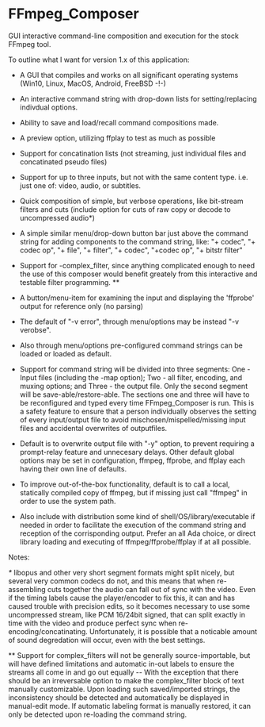 # FFmpeg_Composer
GUI interactive command-line composition and execution for the stock FFmpeg tool.

To outline what I want for version 1.x of this application:

  - A GUI that compiles and works on all significant operating systems (Win10, Linux, MacOS, Android, FreeBSD -!-) 
  
  - An interactive command string with drop-down lists for setting/replacing indivdual options.
  
  - Ability to save and load/recall command compositions made.
  
  - A preview option, utilizing ffplay to test as much as possible
  
  - Support for concatination lists (not streaming, just individual files and concatinated pseudo files)
  
  - Support for up to three inputs, but not with the same content type. i.e. just one of: video, audio, or subtitles.
  
  - Quick composition of simple, but verbose operations, like bit-stream filters and cuts (include option for cuts of raw copy or decode to uncompressed audio*)
  
  - A simple similar menu/drop-down button bar just above the command string for adding components to the command string, like: "+&nbsp;codec", "+ codec op", "+ file", "+ filter", "+ codec", "+codec op", "+ bitstr filter"
  
  - Support for -complex_filter, since anything complicated enough to need the use of this composer would benefit greately from this interactive and testable filter programming. **
  
  - A button/menu-item for examining the input and displaying the 'ffprobe' output for reference only (no parsing)
  
  - The default of "-v error", through menu/options may be instead "-v verobse".
  
  - Also through menu/options pre-configured command strings can be loaded or loaded as default.
  
  - Support for command string will be divided into three segments: One - Input files (including the -map option); Two - all filter, encoding, and muxing options; and Three - the output file.  Only the second segment will be save-able/restore-able.  The sections one and three will have to be reconfigured and typed every time FFmpeg_Composer is run.  This is a safety feature to ensure that a person individually observes the setting of every input/output file to avoid mischosen/mispelled/missing input files and accidental overwrites of outputfiles.
  
  - Default is to overwrite output file with "-y" option, to prevent requiring a prompt-relay feature and unnecesary delays.  Other default global options may be set in configuration, ffmpeg, ffprobe, and ffplay each having their own line of defaults.
  
  - To improve out-of-the-box functionality, default is to call a local, statically compiled copy of ffmpeg, but if missing just call "ffmpeg" in order to use the system path.
  
  - Also include with distribution some kind of shell/OS/library/executable if needed in order to facilitate the execution of the command string and reception of the corrisponding output.  Prefer an all Ada choice, or direct library loading and executing of ffmpeg/ffprobe/ffplay if at all possible.

Notes:

  _*_ libopus and other very short segment formats might split nicely, but several very common codecs do not, and this means that when re-assembling cuts together the audio can fall out of sync with the video.  Even if the timing labels cause the player/encoder to fix
this, it can and has caused trouble with precision edits, so it becomes necessary to use some uncompressed stream, like PCM 16/24bit signed, that can split exactly in time with the video and produce perfect sync when re-encoding/concatinating.  Unfortunately, it is possible that a noticable amount of sound degredation will occur, even with the best settings.

  ** Support for complex_filters will not be generally source-importable, but will have defined limitations and automatic in-out labels to ensure the streams all come in and go out equally -- With the exception that there should be an irreversable option to make the complex_filter block of text manually customizable. Upon loading such saved/imported strings, the inconsistency should be detected and automatically be displayed in manual-edit mode.  If automatic labeling format is manually restored, it can only be detected upon re-loading the command string.
